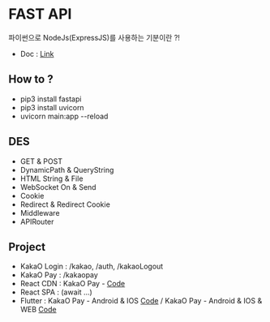 # FAST API

파이썬으로 NodeJs(ExpressJS)를 사용하는 기분이란 ?!  
* Doc : [Link](https://fastapi.tiangolo.com/)

## How to ?
- pip3 install fastapi
- pip3 install uvicorn
- uvicorn main:app --reload

## DES
- GET & POST
- DynamicPath & QueryString
- HTML String & File
- WebSocket On & Send
- Cookie
- Redirect & Redirect Cookie
- Middleware
- APIRouter

## Project
- KakaO Login : /kakao, /auth, /kakaoLogout
- KakaO Pay : /kakaopay
- React CDN : KakaO Pay - [Code](https://github.com/doyle-flutter/docFastApi/blob/main/views/reactView.html)
- React SPA : (await ...)
- Flutter : KakaO Pay - Android & IOS [Code](https://gist.github.com/doyle-flutter/15f5d3ed7bf21efc1ab66bca2d7de1c1) / KakaO Pay - Android & IOS & WEB [Code](https://gist.github.com/doyle-flutter/bf8b5c466b363fcad5ec03fa5aa80311)